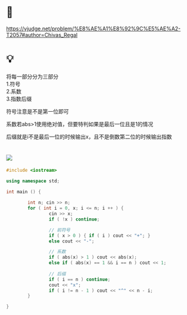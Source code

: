 # 🔗
https://vjudge.net/problem/%E8%AE%A1%E8%92%9C%E5%AE%A2-T2057#author=Chivas_Regal

# 💡
将每一部分分为三部分  
1.符号  
2.系数  
3.指数后缀  
  
符号注意是不是第一位即可  
  
系数若abs>1使用绝对值，但要特判如果是最后一位且是1的情况  
  
后缀就是i不是最后一位的时候输出x，且不是倒数第二位的时候输出指数  

# <img src="https://img-blog.csdnimg.cn/20210713144601841.png" >
```cpp
#include <iostream>

using namespace std;

int main () {
        
        int n; cin >> n;
        for ( int i = 0, x; i <= n; i ++ ) {
                cin >> x;
                if ( !x ) continue;

                // 前符号
                if ( x > 0 ) { if ( i ) cout << "+"; }
                else cout << "-"; 

                // 系数
                if ( abs(x) > 1 ) cout << abs(x);
                else if ( abs(x) == 1 && i == n ) cout << 1;
                
                // 后缀
                if ( i == n ) continue;
                cout << "x";
                if ( i != n - 1 ) cout << "^" << n - i;
        }

}
```
